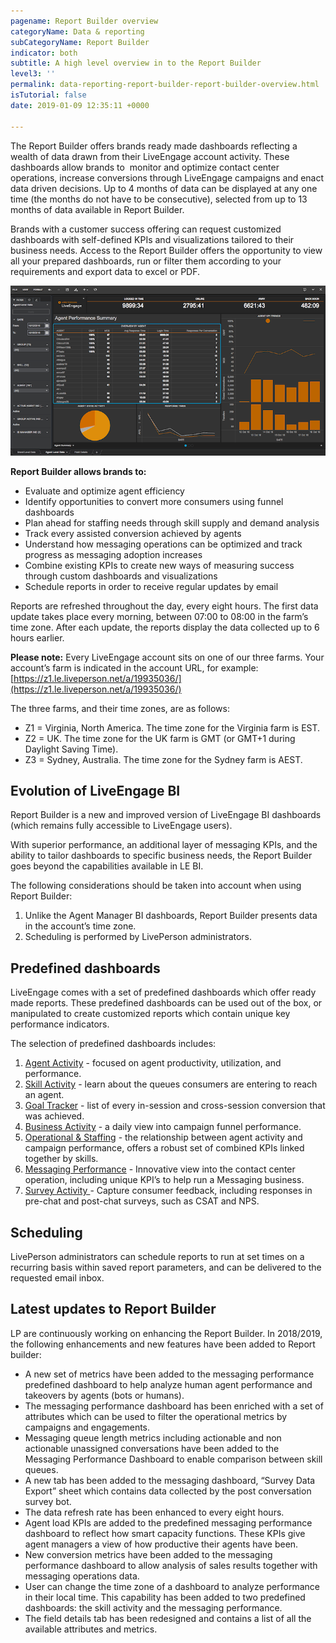 ```yaml
---
pagename: Report Builder overview
categoryName: Data & reporting
subCategoryName: Report Builder
indicator: both
subtitle: A high level overview in to the Report Builder
level3: ''
permalink: data-reporting-report-builder-report-builder-overview.html
isTutorial: false
date: 2019-01-09 12:35:11 +0000

---
```

The Report Builder offers brands ready made dashboards reflecting a wealth of data drawn from their LiveEngage account activity. These dashboards allow brands to  monitor and optimize contact center operations, increase conversions through LiveEngage campaigns and enact data driven decisions. Up to 4 months of data can be displayed at any one time (the months do not have to be consecutive), selected from up to 13 months of data available in Report Builder.

Brands with a customer success offering can request customized dashboards with self-defined KPIs and visualizations tailored to their business needs. Access to the Report Builder offers the opportunity to view all your prepared dashboards, run or filter them according to your requirements and export data to excel or PDF.

![](/img/Report_Builder_Overview.png)

**Report Builder allows brands to:**

* Evaluate and optimize agent efficiency
* Identify opportunities to convert more consumers using funnel dashboards
* Plan ahead for staffing needs through skill supply and demand analysis
* Track every assisted conversion achieved by agents
* Understand how messaging operations can be optimized and track progress as messaging adoption increases
* Combine existing KPIs to create new ways of measuring success through custom dashboards and visualizations
* Schedule reports in order to receive regular updates by email

Reports are refreshed throughout the day, every eight hours. The first data update takes place every morning, between 07:00 to 08:00 in the farm’s time zone. After each update, the reports display the data collected up to 6 hours earlier.

**Please note:** Every LiveEngage account sits on one of our three farms. Your account’s farm is indicated in the account URL, for example: [https://z1.le.liveperson.net/a/19935036/](https://z1.le.liveperson.net/a/19935036/)

The three farms, and their time zones, are as follows:

* Z1 = Virginia, North America. The time zone for the Virginia farm is EST.
* Z2 = UK. The time zone for the UK farm is GMT (or GMT+1 during Daylight Saving Time).
* Z3 = Sydney, Australia. The time zone for the Sydney farm is AEST.

## Evolution of LiveEngage BI

Report Builder is a new and improved version of LiveEngage BI dashboards (which remains fully accessible to LiveEngage users).

With superior performance, an additional layer of messaging KPIs, and the ability to tailor dashboards to specific business needs, the Report Builder goes beyond the capabilities available in LE BI.

The following considerations should be taken into account when using Report Builder:

1. Unlike the Agent Manager BI dashboards, Report Builder presents data in the account’s time zone.
2. Scheduling is performed by LivePerson administrators.

## Predefined dashboards

LiveEngage comes with a set of predefined dashboards which offer ready made reports. These predefined dashboards can be used out of the box, or manipulated to create customized reports which contain unique key performance indicators.

The selection of predefined dashboards includes:

1. [Agent Activity](data-reporting-messaging-messaging-dashboards-agent-activity-dashboard.html) - focused on agent productivity, utilization, and performance.
2. [Skill Activity](data-reporting-live-chat-chat-dashboards-agent-activity-dashboard.html) - learn about the queues consumers are entering to reach an agent.
3. [Goal Tracker](pages-documents-data-reporting-messaging-messaging-dashboards-real-time-messaging-dashboard-beta-overview-md/) - list of every in-session and cross-session conversion that was achieved.
4. [Business Activity](data-reporting-messaging-messaging-dashboards-business-activity-grid.html) - a daily view into campaign funnel performance.
5. [Operational & Staffing](data-reporting-live-chat-chat-dashboards-operational-staffing-dashboard.html) - the relationship between agent activity and campaign performance, offers a robust set of combined KPIs linked together by skills.
6. [Messaging Performance](data-reporting-messaging-messaging-dashboards-messaging-performance-dashboard.html) - Innovative view into the contact center operation, including unique KPI’s to help run a Messaging business.
7. [Survey Activity ](data-reporting-live-chat-chat-dashboards-survey-activity-dashboard.html)- Capture consumer feedback, including responses in pre-chat and post-chat surveys, such as CSAT and NPS.

## Scheduling

LivePerson administrators can schedule reports to run at set times on a recurring basis within saved report parameters, and can be delivered to the requested email inbox.

## Latest updates to Report Builder

LP are continuously working on enhancing the Report Builder. In 2018/2019, the following enhancements and new features have been added to Report builder:

* A new set of metrics have been added to the messaging performance predefined dashboard to help analyze human agent performance and takeovers by agents (bots or humans).
* The messaging performance dashboard has been enriched with a set of attributes which can be used to filter the operational metrics by campaigns and engagements.
* Messaging queue length metrics including actionable and non actionable unassigned conversations have been added to the Messaging Performance Dashboard to enable comparison between skill queues.
* A new tab has been added to the messaging dashboard, “Survey Data Export” sheet which contains data collected by the post conversation survey bot.
* The data refresh rate has been enhanced to every eight hours.
* Agent load KPIs are added to the predefined messaging performance dashboard to reflect how smart capacity functions. These KPIs give agent managers a view of how productive their agents have been.
* New conversion metrics have been added to the messaging performance dashboard to allow analysis of sales results together with messaging operations data.
* User can change the time zone of a dashboard to analyze performance in their local time. This capability has been added to two predefined dashboards: the skill activity and the messaging performance.
* The field details tab has been redesigned and contains a list of all the available attributes and metrics.